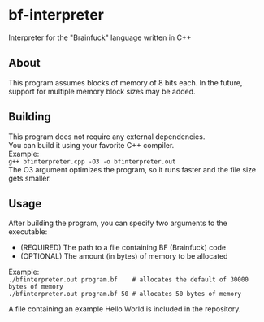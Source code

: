 # bf-interpreter
Interpreter for the "Brainfuck" language written in C++

## About
This program assumes blocks of memory of 8 bits each. In the future, support for multiple 
memory block sizes may be added.

## Building
This program does not require any external dependencies.  
You can build it using your favorite C++ compiler.  
Example:  
```g++ bfinterpreter.cpp -O3 -o bfinterpreter.out```  
The O3 argument optimizes the program, so it runs faster and the file size gets smaller.  

## Usage
After building the program, you can specify two arguments to the executable:
* (REQUIRED) The path to a file containing BF (Brainfuck) code
* (OPTIONAL) The amount (in bytes) of memory to be allocated
  
Example:  
```./bfinterpreter.out program.bf    # allocates the default of 30000 bytes of memory```  
```./bfinterpreter.out program.bf 50 # allocates 50 bytes of memory```  

A file containing an example Hello World is included in the repository.
